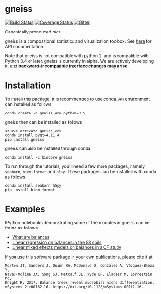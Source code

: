 # gneiss

[![Build Status](https://travis-ci.org/biocore/gneiss.png?branch=master)](https://travis-ci.org/biocore/gneiss)
[![Coverage Status](https://coveralls.io/repos/biocore/gneiss/badge.svg)](https://coveralls.io/r/biocore/gneiss)
[![Gitter](https://badges.gitter.im/biocore/gneiss.svg)](https://gitter.im/biocore/gneiss?utm_source=badge&utm_medium=badge&utm_campaign=pr-badge)

Canonically pronouced *nice*


gneiss is a compositional statistics and visualization toolbox.  See [here](https://biocore.github.io/gneiss/) for API documentation.
 
Note that gneiss is not compatible with python 2, and is compatible with Python 3.4 or later.
gneiss is currently in alpha.  We are actively developing it, and __backward-incompatible interface changes may arise__.

# Installation

To install this package, it is recommended to use conda.  An environment can installed as follows

```
conda create -n gneiss_env python=3.5
```

gneiss then can be installed as follows
```
source activate gneiss_env
conda install pyqt=4.11.4
pip install gneiss
```

gneiss can also be installed through conda
```
conda install -c biocore gneiss
```

To run through the tutorials, you'll need a few more packages, namely `seaborn`, `biom-format` and `h5py`.
These packages can be installed with conda as follows
```
conda install seaborn h5py
pip install biom-format
```

# Examples

IPython notebooks demonstrating some of the modules in gneiss can be found as follows

* [What are balances](https://github.com/biocore/gneiss/blob/master/ipynb/balance_trees.ipynb)
* [Linear regression on balances in the 88 soils](https://github.com/biocore/gneiss/blob/master/ipynb/88soils/88soils.ipynb)
* [Linear mixed effects models on balances in a CF study](https://github.com/biocore/gneiss/blob/master/ipynb/cfstudy/cfstudy.ipynb)


If you use this software package in your own publications, please cite it at
```
Morton JT, Sanders J, Quinn RA, McDonald D, Gonzalez A, Vázquez-Baeza Y, 
Navas-Molina JA, Song SJ, Metcalf JL, Hyde ER, Lladser M, Dorrestein PC, 
Knight R. 2017. Balance trees reveal microbial niche differentiation. 
mSystems 2:e00162-16. https://doi.org/10.1128/mSystems.00162-16.
```
